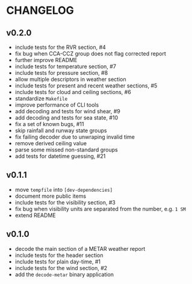 # CHANGELOG

## v0.2.0
* include tests for the RVR section, #4
* fix bug when CCA-CCZ group does not flag corrected report
* further improve README
* include tests for temperature section, #7
* include tests for pressure section, #8
* allow multiple descriptors in weather section
* include tests for present and recent weather sections, #5
* include tests for cloud and ceiling sections, #6
* standardize `Makefile`
* improve performance of CLI tools
* add decoding and tests for wind shear, #9
* add decoding and tests for sea state, #10
* fix a set of known bugs, #11
* skip rainfall and runway state groups
* fix failing decoder due to unwraping invalid time
* remove derived ceiling value
* parse some missed non-standard groups
* add tests for datetime guessing, #21

## v0.1.1
* move `tempfile` into `[dev-dependencies]`
* document more public items
* include tests for the visibility section, #3
* fix bug when visibility units are separated from the number, e.g. `1 SM`
* extend README

## v0.1.0
* decode the main section of a METAR weather report
* include tests for the header section
* include tests for plain day-time, #1
* include tests for the wind section, #2
* add the `decode-metar` binary application
